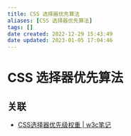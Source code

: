 ```yaml
---
title: CSS 选择器优先算法
aliases: [CSS 选择器优先算法]
tags: []
date created: 2022-12-29 15:43:49
date updated: 2023-01-05 17:04:46
---
```


# CSS 选择器优先算法

## 关联

- [CSS选择器优先级权重 | w3c笔记](https://www.w3cschool.cn/article/67325175.html)
